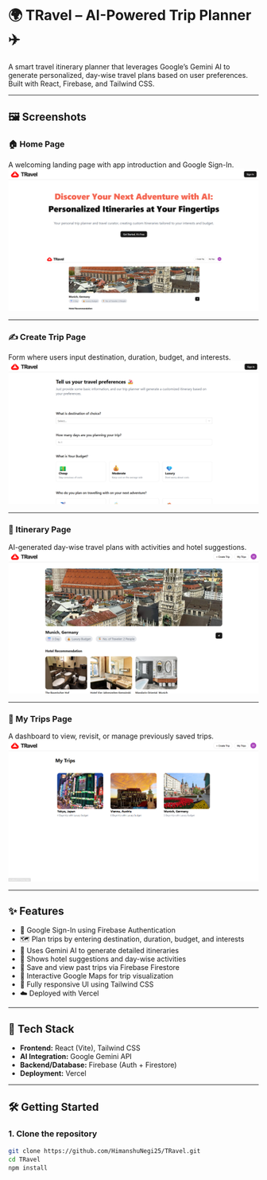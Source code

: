 # 🌍 TRavel – AI-Powered Trip Planner ✈️

A smart travel itinerary planner that leverages Google’s Gemini AI to generate personalized, day-wise travel plans based on user preferences. Built with React, Firebase, and Tailwind CSS.

---

## 🖼️ Screenshots

### 🏠 Home Page
A welcoming landing page with app introduction and Google Sign-In.
![Home Page](./Screenshots/home.png)

---

### ✍️ Create Trip Page
Form where users input destination, duration, budget, and interests.
![Create Trip Page](./Screenshots/createTrip.png)

---

### 🧳 Itinerary Page
AI-generated day-wise travel plans with activities and hotel suggestions.
![Itinerary Page](./Screenshots/viewTrips.png)

---

### 📁 My Trips Page
A dashboard to view, revisit, or manage previously saved trips.
![My Trips Page](./Screenshots/myTrips.png)

---

## ✨ Features

- 🔐 Google Sign-In using Firebase Authentication
- 🗺️ Plan trips by entering destination, duration, budget, and interests
- 🤖 Uses Gemini AI to generate detailed itineraries
- 🏨 Shows hotel suggestions and day-wise activities
- 💾 Save and view past trips via Firebase Firestore
- 📍 Interactive Google Maps for trip visualization
- 🎨 Fully responsive UI using Tailwind CSS
- ☁️ Deployed with Vercel

---

## 🧰 Tech Stack

- **Frontend:** React (Vite), Tailwind CSS
- **AI Integration:** Google Gemini API
- **Backend/Database:** Firebase (Auth + Firestore)
- **Deployment:** Vercel

---

## 🛠️ Getting Started

### 1. Clone the repository
```bash
git clone https://github.com/HimanshuNegi25/TRavel.git
cd TRavel
npm install
